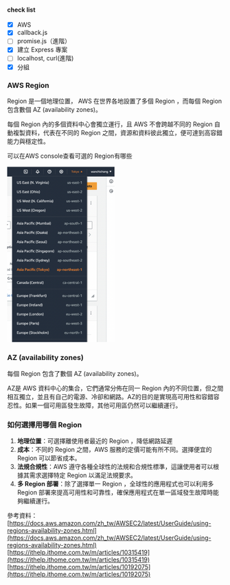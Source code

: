 #### check list
- [x] AWS
- [x] callback.js
- [ ] promise.js（進階）
- [x] 建立 Express 專案
- [ ] localhost, curl(進階)
- [x] 分組

### AWS Region

Region 是一個地理位置， AWS 在世界各地設置了多個 Region ，而每個 Region 包含數個 AZ (availability zones)。

每個 Region 內的多個資料中心會獨立運行，且 AWS 不會跨越不同的 Region 自動複製資料，代表在不同的 Region 之間，資源和資料彼此獨立，便可達到高容錯能力與穩定性。

可以在AWS console查看可選的 Region有哪些

<img src="./assets/region.png" width=250px>

### AZ (availability zones) 
每個 Region 包含了數個 AZ (availability zones)。

AZ是 AWS 資料中心的集合，它們通常分佈在同一 Region 內的不同位置，但之間相互獨立，並且有自己的電源、冷卻和網路。AZ的目的是實現高可用性和容錯容忍性。如果一個可用區發生故障，其他可用區仍然可以繼續運行。

### 如何選擇用哪個 Region
1. **地理位置**：可選擇離使用者最近的 Region ，降低網路延遲
2. **成本**：不同的 Region 之間，AWS 服務的定價可能有所不同。選擇便宜的 Region 可以節省成本。
3. **法規合規性**：AWS 遵守各種全球性的法規和合規性標準，這讓使用者可以根據其需求選擇特定 Region 以滿足法規要求。
4. **多 Region 部署**：除了選擇單一 Region ，全球性的應用程式也可以利用多 Region 部署來提高可用性和可靠性，確保應用程式在單一區域發生故障時能夠繼續運行。

參考資料：
[https://docs.aws.amazon.com/zh_tw/AWSEC2/latest/UserGuide/using-regions-availability-zones.html](https://docs.aws.amazon.com/zh_tw/AWSEC2/latest/UserGuide/using-regions-availability-zones.html)
[https://ithelp.ithome.com.tw/m/articles/10315419](https://ithelp.ithome.com.tw/m/articles/10315419)
[https://ithelp.ithome.com.tw/m/articles/10192075](https://ithelp.ithome.com.tw/m/articles/10192075)
